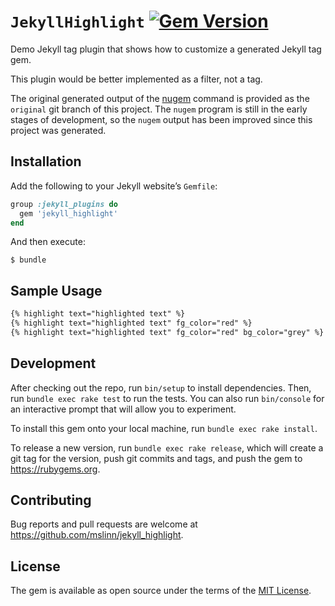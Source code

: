 # `JekyllHighlight` [![Gem Version](https://badge.fury.io/rb/jekyll_highlight.svg)](https://badge.fury.io/rb/jekyll_highlight)

Demo Jekyll tag plugin that shows how to customize a generated Jekyll tag gem.

This plugin would be better implemented as a filter, not a tag.

The original generated output of the [nugem](https://www.mslinn.com/ruby/6700-thor.html) command is provided
as the `original` git branch of this project.
The `nugem` program is still in the early stages of development,
so the `nugem` output has been improved since this project was generated.


## Installation

Add the following to your Jekyll website&rsquo;s `Gemfile`:

```ruby
group :jekyll_plugins do
  gem 'jekyll_highlight'
end
```

And then execute:

```shell
$ bundle
```


## Sample Usage

```html
{% highlight text="highlighted text" %}
{% highlight text="highlighted text" fg_color="red" %}
{% highlight text="highlighted text" fg_color="red" bg_color="grey" %}
```


## Development

After checking out the repo, run `bin/setup` to install dependencies.
Then, run `bundle exec rake test` to run the tests.
You can also run `bin/console` for an interactive prompt that will allow you to experiment.

To install this gem onto your local machine, run `bundle exec rake install`.

To release a new version, run `bundle exec rake release`,
which will create a git tag for the version, push git commits and tags,
and push the gem to https://rubygems.org.


## Contributing

Bug reports and pull requests are welcome at https://github.com/mslinn/jekyll_highlight.


## License

The gem is available as open source under the terms of the [MIT License](https://opensource.org/licenses/MIT).
